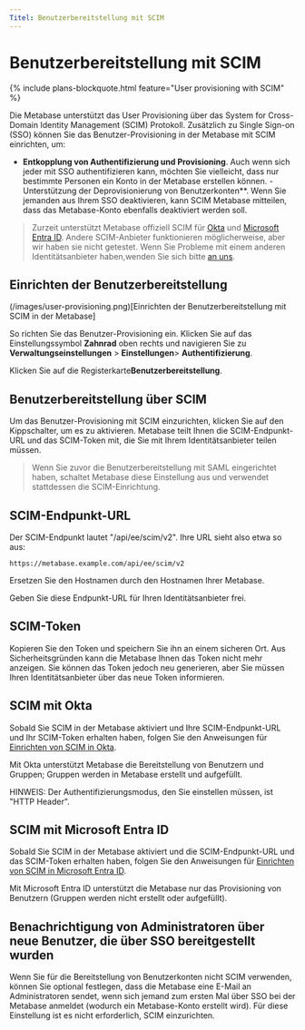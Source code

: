 ```yaml
---
Titel: Benutzerbereitstellung mit SCIM
---
```



# Benutzerbereitstellung mit SCIM


{% include plans-blockquote.html feature="User provisioning with SCIM" %}


Die Metabase unterstützt das User Provisioning über das System for Cross-Domain Identity Management (SCIM) Protokoll. Zusätzlich zu Single Sign-on (SSO) können Sie das Benutzer-Provisioning in der Metabase mit SCIM einrichten, um:


- **Entkopplung von Authentifizierung und Provisioning**. Auch wenn sich jeder mit SSO authentifizieren kann, möchten Sie vielleicht, dass nur bestimmte Personen ein Konto in der Metabase erstellen können.
-Unterstützung der Deprovisionierung von Benutzerkonten**. Wenn Sie jemanden aus Ihrem SSO deaktivieren, kann SCIM Metabase mitteilen, dass das Metabase-Konto ebenfalls deaktiviert werden soll.


> Zurzeit unterstützt Metabase offiziell SCIM für [Okta](https://help.okta.com/en-us/content/topics/apps/apps_app_integration_wizard_scim.htm?cshid=ext_Apps_App_Integration_Wizard-scim) und [Microsoft Entra ID](https://learn.microsoft.com/en-us/entra/identity/app-provisioning/configure-automatic-user-provisioning-portal). Andere SCIM-Anbieter funktionieren möglicherweise, aber wir haben sie nicht getestet. Wenn Sie Probleme mit einem anderen Identitätsanbieter haben,wenden Sie sich bitte [an uns](https://www.metabase.com/help-premium).


## Einrichten der Benutzerbereitstellung


(/images/user-provisioning.png)[Einrichten der Benutzerbereitstellung mit SCIM in der Metabase]


So richten Sie das Benutzer-Provisioning ein. Klicken Sie auf das Einstellungssymbol **Zahnrad** oben rechts und navigieren Sie zu **Verwaltungseinstellungen** > **Einstellungen**> **Authentifizierung**.


Klicken Sie auf die Registerkarte**Benutzerbereitstellung**.


## Benutzerbereitstellung über SCIM


Um das Benutzer-Provisioning mit SCIM einzurichten, klicken Sie auf den Kippschalter, um es zu aktivieren. Metabase teilt Ihnen die SCIM-Endpunkt-URL und das SCIM-Token mit, die Sie mit Ihrem Identitätsanbieter teilen müssen.


> Wenn Sie zuvor die Benutzerbereitstellung mit SAML eingerichtet haben, schaltet Metabase diese Einstellung aus und verwendet stattdessen die SCIM-Einrichtung.


## SCIM-Endpunkt-URL


Der SCIM-Endpunkt lautet "/api/ee/scim/v2". Ihre URL sieht also etwa so aus:


```
https://metabase.example.com/api/ee/scim/v2
```


Ersetzen Sie den Hostnamen durch den Hostnamen Ihrer Metabase.


Geben Sie diese Endpunkt-URL für Ihren Identitätsanbieter frei.


## SCIM-Token


Kopieren Sie den Token und speichern Sie ihn an einem sicheren Ort. Aus Sicherheitsgründen kann die Metabase Ihnen das Token nicht mehr anzeigen. Sie können das Token jedoch neu generieren, aber Sie müssen Ihren Identitätsanbieter über das neue Token informieren.


## SCIM mit Okta


Sobald Sie SCIM in der Metabase aktiviert und Ihre SCIM-Endpunkt-URL und Ihr SCIM-Token erhalten haben, folgen Sie den Anweisungen für [Einrichten von SCIM in Okta](https://help.okta.com/en-us/content/topics/apps/apps_app_integration_wizard_scim.htm?cshid=ext_Apps_App_Integration_Wizard-scim).


Mit Okta unterstützt Metabase die Bereitstellung von Benutzern und Gruppen; Gruppen werden in Metabase erstellt und aufgefüllt.


HINWEIS: Der Authentifizierungsmodus, den Sie einstellen müssen, ist "HTTP Header".


## SCIM mit Microsoft Entra ID


Sobald Sie SCIM in der Metabase aktiviert und die SCIM-Endpunkt-URL und das SCIM-Token erhalten haben, folgen Sie den Anweisungen für [Einrichten von SCIM in Microsoft Entra ID](https://learn.microsoft.com/en-us/entra/identity/app-provisioning/configure-automatic-user-provisioning-portal).


Mit Microsoft Entra ID unterstützt die Metabase nur das Provisioning von Benutzern (Gruppen werden nicht erstellt oder aufgefüllt).


## Benachrichtigung von Administratoren über neue Benutzer, die über SSO bereitgestellt wurden


Wenn Sie für die Bereitstellung von Benutzerkonten nicht SCIM verwenden, können Sie optional festlegen, dass die Metabase eine E-Mail an Administratoren sendet, wenn sich jemand zum ersten Mal über SSO bei der Metabase anmeldet (wodurch ein Metabase-Konto erstellt wird). Für diese Einstellung ist es nicht erforderlich, SCIM einzurichten.
